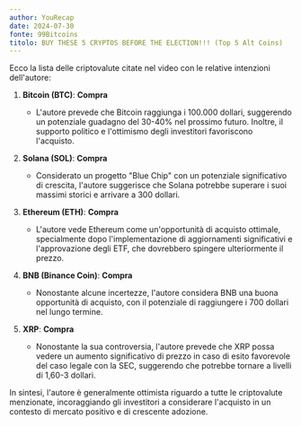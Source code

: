 ```yaml
---
author: YouRecap
date: 2024-07-30
fonte: 99Bitcoins
titolo: BUY THESE 5 CRYPTOS BEFORE THE ELECTION!!! (Top 5 Alt Coins)
---
```


Ecco la lista delle criptovalute citate nel video con le relative intenzioni dell'autore:

1. **Bitcoin (BTC)**: **Compra**
   - L'autore prevede che Bitcoin raggiunga i 100.000 dollari, suggerendo un potenziale guadagno del 30-40% nel prossimo futuro. Inoltre, il supporto politico e l'ottimismo degli investitori favoriscono l'acquisto.

2. **Solana (SOL)**: **Compra**
   - Considerato un progetto "Blue Chip" con un potenziale significativo di crescita, l'autore suggerisce che Solana potrebbe superare i suoi massimi storici e arrivare a 300 dollari.

3. **Ethereum (ETH)**: **Compra**
   - L'autore vede Ethereum come un'opportunità di acquisto ottimale, specialmente dopo l'implementazione di aggiornamenti significativi e l'approvazione degli ETF, che dovrebbero spingere ulteriormente il prezzo.

4. **BNB (Binance Coin)**: **Compra**
   - Nonostante alcune incertezze, l'autore considera BNB una buona opportunità di acquisto, con il potenziale di raggiungere i 700 dollari nel lungo termine.

5. **XRP**: **Compra**
   - Nonostante la sua controversia, l'autore prevede che XRP possa vedere un aumento significativo di prezzo in caso di esito favorevole del caso legale con la SEC, suggerendo che potrebbe tornare a livelli di 1,60-3 dollari.

In sintesi, l'autore è generalmente ottimista riguardo a tutte le criptovalute menzionate, incoraggiando gli investitori a considerare l'acquisto in un contesto di mercato positivo e di crescente adozione.
